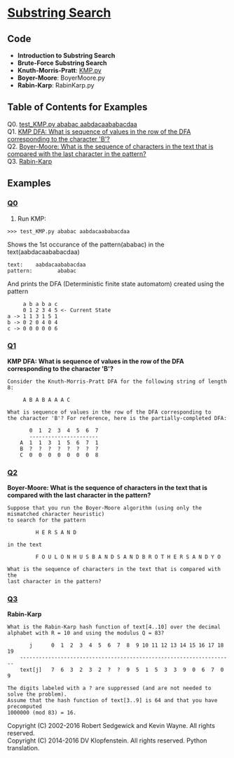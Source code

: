 # [Substring Search](http://algs4.cs.princeton.edu/53substring)

## Code
  * **Introduction to Substring Search**
  * **Brute-Force Substring Search**
  * **Knuth-Morris-Pratt**: [KMP.py](../py/AlgsSedgewickWayne/KMP.py)
  * **Boyer-Moore**: BoyerMoore.py
  * **Rabin-Karp**: RabinKarp.py

## Table of Contents for Examples
  Q0. [test_KMP.py ababac aabdacaababacdaa](#Q0)    
  Q1. [KMP DFA: What is sequence of values in the row of the DFA corresponding to the character 'B'?](#Q1)    
  Q2. [Boyer-Moore: What is the sequence of characters in the text that is compared with the last character in the pattern?](#Q2)    
  Q3. [Rabin-Karp](#Q3)    

## Examples 
### [Q0](#table-of-contents-for-examples)
1. Run KMP: 
```
>>> test_KMP.py ababac aabdacaababacdaa
```
Shows the 1st occurance of the pattern(ababac) in the text(aabdacaababacdaa)
```
text:    aabdacaababacdaa
pattern:        ababac
```
And prints the DFA (Deterministic finite state automatom) created using the pattern
```
     a b a b a c
     0 1 2 3 4 5 <- Current State
a -> 1 1 3 1 5 1
b -> 0 2 0 4 0 4
c -> 0 0 0 0 0 6
```

### [Q1](#table-of-contents-for-examples)
**KMP DFA: What is sequence of values in the row of the DFA corresponding to the character 'B'?**    
```
Consider the Knuth-Morris-Pratt DFA for the following string of length 8:

     A B A B A A A C 

What is sequence of values in the row of the DFA corresponding to
the character 'B'? For reference, here is the partially-completed DFA:

       0  1  2  3  4  5  6  7 
       ----------------------
    A  1  1  3  1  5  6  7  1 
    B  ?  ?  ?  ?  ?  ?  ?  ? 
    C  0  0  0  0  0  0  0  8 
```

### [Q2](#table-of-contents-for-examples)
**Boyer-Moore: What is the sequence of characters in the text that is compared with the last character in the pattern?**    
```
Suppose that you run the Boyer-Moore algorithm (using only the mismatched character heuristic)
to search for the pattern

         H E R S A N D 

in the text

         F O U L O N H U S B A N D S A N D B R O T H E R S A N D Y O 

What is the sequence of characters in the text that is compared with the
last character in the pattern?
```

### [Q3](#table-of-contents-for-examples)
**Rabin-Karp**    
```
What is the Rabin-Karp hash function of text[4..10] over the decimal
alphabet with R = 10 and using the modulus Q = 83?

       j      0  1  2  3  4  5  6  7  8  9 10 11 12 13 14 15 16 17 18 19 
    --------------------------------------------------------------------
    text[j]   7  6  3  2  3  2  ?  ?  9  5  1  5  3  3  9  0  6  7  0  9  

The digits labeled with a ? are suppressed (and are not needed to solve the problem).
Assume that the hash function of text[3..9] is 64 and that you have precomputed
1000000 (mod 83) = 16.
```

Copyright (C) 2002-2016 Robert Sedgewick and Kevin Wayne.  All rights reserved.    
Copyright (C) 2014-2016 DV Klopfenstein. All rights reserved. Python translation.
